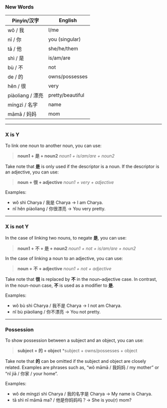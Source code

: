 ### New Words
| Pinyin/汉字      | English          |
| -------------- | ---------------- |
| wǒ / 我         | I/me             |
| nǐ / 你         | you (singular)   |
| tā / 他         | she/he/them      |
| shì / 是        | is/am/are        |
| bù / 不         | not              |
| de / 的         | owns/possesses   |
| hěn / 很        | very             |
| piàoliang / 漂亮 | pretty/beautiful |
| míngzì / 名字    | name             |
| māmā / 妈妈      | mom              |

---
### X is Y

To link one noun to another noun, you can use:

> **noun1 + 是 + noun2**
> *noun1 + is/am/are + noun2*

Take note that **是** is only used if the descriptor is a noun. If the descriptor is an adjective, you can use:

> **noun + 很 + adjective**
> *noun1 + very + adjective*

Examples:
- wǒ shì Charya / 我是 Charya → I am Charya.
- nǐ hěn piàoliang / 你很漂亮 → You very pretty.

---
### X is not Y

In the case of linking two nouns, to negate **是**, you can use:

> **noun1 + 不 + 是 + noun2**
> *noun1 + not + is/am/are + noun2*

In the case of linking a noun to an adjective, you can use:

> **noun + 不 + adjective**
> *noun1 + not + adjective*

Take note that **很** is replaced by **不** in the noun–adjective case. In contrast, in the noun-noun case, **不** is used as a modifier to **是**.

Examples:
- wǒ bù shì Charya / 我不是 Charya → I not am Charya.
- nǐ bù piàoliang / 你不漂亮 → You not pretty.

---
### Possession

To show possession between a subject and an object, you can use:

>**subject + 的 + object**
> *subject + owns/possesses + object

Take note that **的** can be omitted if the subject and object are closely related. Examples are phrases such as, “wǒ māmā / 我妈妈 / my mother” or “nǐ jiā / 你家 / your home”.

Examples:
- wǒ de míngzì shì Charya / 我的名字是 Charya -> My name is Charya.
- tā shì nǐ māmā ma? / 他是你妈妈吗？-> She is you(r) mom?